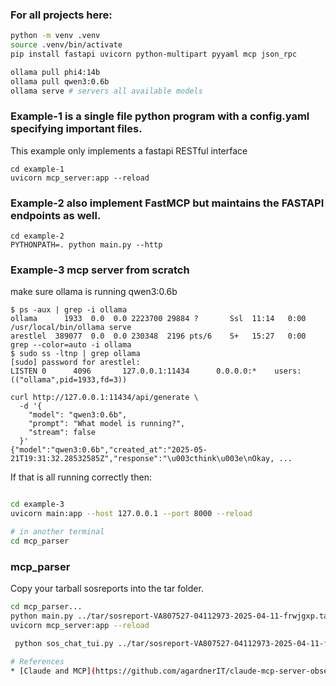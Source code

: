 ### For all projects here:
```bash
python -m venv .venv
source .venv/bin/activate
pip install fastapi uvicorn python-multipart pyyaml mcp json_rpc

ollama pull phi4:14b
ollama pull qwen3:0.6b
ollama serve # servers all available models
```
### Example-1 is a single file python program with a config.yaml specifying important files.
This example only implements a fastapi RESTful interface
```
cd example-1
uvicorn mcp_server:app --reload
```

### Example-2  also implement FastMCP but maintains the FASTAPI endpoints as well.
```
cd example-2
PYTHONPATH=. python main.py --http
```

### Example-3 mcp server from scratch

make sure ollama is running qwen3:0.6b
```
$ ps -aux | grep -i ollama
ollama      1933  0.0  0.0 2223700 29884 ?       Ssl  11:14   0:00 /usr/local/bin/ollama serve
arestlel  389077  0.0  0.0 230348  2196 pts/6    S+   15:27   0:00 grep --color=auto -i ollama
$ sudo ss -ltnp | grep ollama
[sudo] password for arestlel: 
LISTEN 0      4096       127.0.0.1:11434      0.0.0.0:*    users:(("ollama",pid=1933,fd=3))  

curl http://127.0.0.1:11434/api/generate \
  -d '{
    "model": "qwen3:0.6b",
    "prompt": "What model is running?",
    "stream": false
  }'
{"model":"qwen3:0.6b","created_at":"2025-05-21T19:31:32.28532585Z","response":"\u003cthink\u003e\nOkay, ...
```
If that is all running correctly then:

```bash

cd example-3
uvicorn main:app --host 127.0.0.1 --port 8000 --reload

# in another terminal
cd mcp_parser


```

### mcp_parser

Copy your tarball sosreports into the tar folder.

```bash
cd mcp_parser...
python main.py ../tar/sosreport-VA807527-04112973-2025-04-11-frwjgxp.tar.xz > sos.json # create a parsed json file
uvicorn mcp_server:app --reload

 python sos_chat_tui.py ../tar/sosreport-VA807527-04112973-2025-04-11-frwjgxp.tar.xz 

# References
* [Claude and MCP](https://github.com/agardnerIT/claude-mcp-server-observability)
